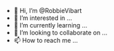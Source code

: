 - 👋 Hi, I’m @RobbieVibart
- 👀 I’m interested in ...
- 🌱 I’m currently learning ...
- 💞️ I’m looking to collaborate on ...
- 📫 How to reach me ...

<!---
RobbieVibart/RobbieVibart is a ✨ special ✨ repository because its `README.md` (this file) appears on your GitHub profile.
You can click the Preview link to take a look at your changes.
--->
